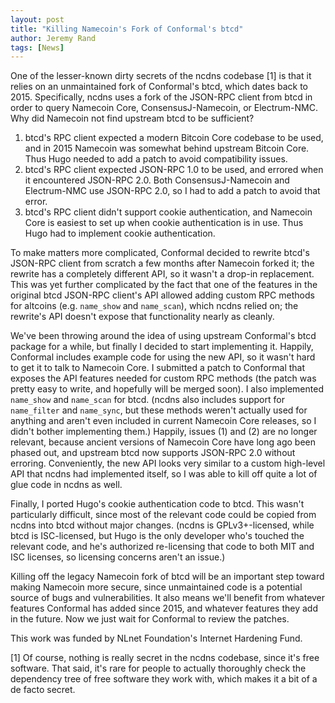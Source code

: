 ```yaml
---
layout: post
title: "Killing Namecoin's Fork of Conformal's btcd"
author: Jeremy Rand
tags: [News]
---
```


One of the lesser-known dirty secrets of the ncdns codebase [1] is that it relies on an unmaintained fork of Conformal's btcd, which dates back to 2015.  Specifically, ncdns uses a fork of the JSON-RPC client from btcd in order to query Namecoin Core, ConsensusJ-Namecoin, or Electrum-NMC.  Why did Namecoin not find upstream btcd to be sufficient?

1. btcd's RPC client expected a modern Bitcoin Core codebase to be used, and in 2015 Namecoin was somewhat behind upstream Bitcoin Core.  Thus Hugo needed to add a patch to avoid compatibility issues.
2. btcd's RPC client expected JSON-RPC 1.0 to be used, and errored when it encountered JSON-RPC 2.0.  Both ConsensusJ-Namecoin and Electrum-NMC use JSON-RPC 2.0, so I had to add a patch to avoid that error.
3. btcd's RPC client didn't support cookie authentication, and Namecoin Core is easiest to set up when cookie authentication is in use.  Thus Hugo had to implement cookie authentication.

To make matters more complicated, Conformal decided to rewrite btcd's JSON-RPC client from scratch a few months after Namecoin forked it; the rewrite has a completely different API, so it wasn't a drop-in replacement.  This was yet further complicated by the fact that one of the features in the original btcd JSON-RPC client's API allowed adding custom RPC methods for altcoins (e.g. `name_show` and `name_scan`), which ncdns relied on; the rewrite's API doesn't expose that functionality nearly as cleanly.

We've been throwing around the idea of using upstream Conformal's btcd package for a while, but finally I decided to start implementing it.  Happily, Conformal includes example code for using the new API, so it wasn't hard to get it to talk to Namecoin Core.  I submitted a patch to Conformal that exposes the API features needed for custom RPC methods (the patch was pretty easy to write, and hopefully will be merged soon).  I also implemented `name_show` and `name_scan` for btcd.  (ncdns also includes support for `name_filter` and `name_sync`, but these methods weren't actually used for anything and aren't even included in current Namecoin Core releases, so I didn't bother implementing them.)  Happily, issues (1) and (2) are no longer relevant, because ancient versions of Namecoin Core have long ago been phased out, and upstream btcd now supports JSON-RPC 2.0 without erroring.  Conveniently, the new API looks very similar to a custom high-level API that ncdns had implemented itself, so I was able to kill off quite a lot of glue code in ncdns as well.

Finally, I ported Hugo's cookie authentication code to btcd.  This wasn't particularly difficult, since most of the relevant code could be copied from ncdns into btcd without major changes.  (ncdns is GPLv3+-licensed, while btcd is ISC-licensed, but Hugo is the only developer who's touched the relevant code, and he's authorized re-licensing that code to both MIT and ISC licenses, so licensing concerns aren't an issue.)

Killing off the legacy Namecoin fork of btcd will be an important step toward making Namecoin more secure, since unmaintained code is a potential source of bugs and vulnerabilities.  It also means we'll benefit from whatever features Conformal has added since 2015, and whatever features they add in the future.  Now we just wait for Conformal to review the patches.

This work was funded by NLnet Foundation's Internet Hardening Fund.

[1] Of course, nothing is really secret in the ncdns codebase, since it's free software.  That said, it's rare for people to actually thoroughly check the dependency tree of free software they work with, which makes it a bit of a de facto secret.
